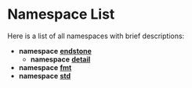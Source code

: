 
# Namespace List

Here is a list of all namespaces with brief descriptions:


* **namespace** [**endstone**](namespaceendstone.md)     
    * **namespace** [**detail**](namespaceendstone_1_1detail.md) 
* **namespace** [**fmt**](namespacefmt.md)     
* **namespace** [**std**](namespacestd.md)     

